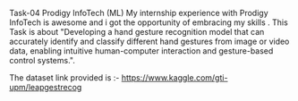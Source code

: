 Task-04 Prodigy InfoTech (ML) 
My internship experience with Prodigy InfoTech is awesome and i got the opportunity of embracing my skills .
This Task is about "Developing a hand gesture recognition model that can accurately identify and classify different hand gestures from image or video data, enabling intuitive human-computer interaction and gesture-based control systems.".

The dataset link provided is :- https://www.kaggle.com/gti-upm/leapgestrecog
